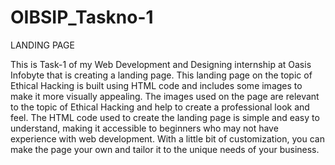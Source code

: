 # OIBSIP_Taskno-1
LANDING PAGE

This is Task-1 of my Web Development and Designing internship at Oasis Infobyte that is creating a landing page. This landing page on the topic of Ethical Hacking is built using HTML code and includes some images to make it more visually appealing. The images used on the page are relevant to the topic of Ethical Hacking and help to create a professional look and feel. The HTML code used to create the landing page is simple and easy to understand, making it accessible to beginners who may not have experience with web development. With a little bit of customization, you can make the page your own and tailor it to the unique needs of your business.
